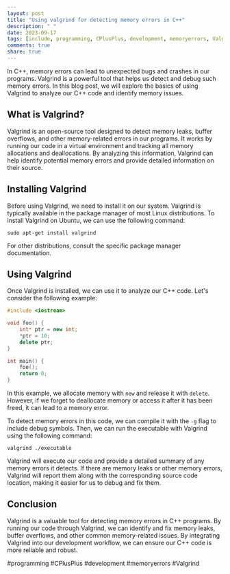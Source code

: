 ```yaml
---
layout: post
title: "Using valgrind for detecting memory errors in C++"
description: " "
date: 2023-09-17
tags: [include, programming, CPlusPlus, development, memoryerrors, Valgrind]
comments: true
share: true
---
```


In C++, memory errors can lead to unexpected bugs and crashes in our programs. Valgrind is a powerful tool that helps us detect and debug such memory errors. In this blog post, we will explore the basics of using Valgrind to analyze our C++ code and identify memory issues.

## What is Valgrind?

Valgrind is an open-source tool designed to detect memory leaks, buffer overflows, and other memory-related errors in our programs. It works by running our code in a virtual environment and tracking all memory allocations and deallocations. By analyzing this information, Valgrind can help identify potential memory errors and provide detailed information on their source.

## Installing Valgrind

Before using Valgrind, we need to install it on our system. Valgrind is typically available in the package manager of most Linux distributions. To install Valgrind on Ubuntu, we can use the following command:

```
sudo apt-get install valgrind
```

For other distributions, consult the specific package manager documentation.

## Using Valgrind

Once Valgrind is installed, we can use it to analyze our C++ code. Let's consider the following example:

```cpp
#include <iostream>

void foo() {
    int* ptr = new int;
    *ptr = 10;
    delete ptr;
}

int main() {
    foo();
    return 0;
}
```

In this example, we allocate memory with `new` and release it with `delete`. However, if we forget to deallocate memory or access it after it has been freed, it can lead to a memory error.

To detect memory errors in this code, we can compile it with the `-g` flag to include debug symbols. Then, we can run the executable with Valgrind using the following command:

```
valgrind ./executable
```

Valgrind will execute our code and provide a detailed summary of any memory errors it detects. If there are memory leaks or other memory errors, Valgrind will report them along with the corresponding source code location, making it easier for us to debug and fix them.

## Conclusion

Valgrind is a valuable tool for detecting memory errors in C++ programs. By running our code through Valgrind, we can identify and fix memory leaks, buffer overflows, and other common memory-related issues. By integrating Valgrind into our development workflow, we can ensure our C++ code is more reliable and robust.

#programming #CPlusPlus #development #memoryerrors #Valgrind